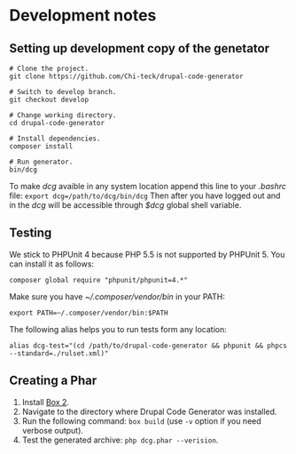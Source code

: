# Development notes

## Setting up development copy of the genetator

```shell
# Clone the project.
git clone https://github.com/Chi-teck/drupal-code-generator

# Switch to develop branch.
git checkout develop

# Change working directory.
cd drupal-code-generator

# Install dependencies.
composer install

# Run generator.
bin/dcg

```

To make _dcg_ avaible in any system location append this line to your _.bashrc_ file:
`export dcg=/path/to/dcg/bin/dcg`
Then after you have logged out and in the _dcg_ will be accessible through _$dcg_ global shell variable.

## Testing
We stick to PHPUnit 4 because PHP 5.5 is not supported by PHPUnit 5. You can
install it as follows:
```shell
composer global require "phpunit/phpunit=4.*"
```
Make sure you have _~/.composer/vendor/bin_ in your PATH:
```shell
export PATH=~/.composer/vendor/bin:$PATH
```

The following alias helps you to run tests form any location:
```
alias dcg-test="(cd /path/to/drupal-code-generator && phpunit && phpcs --standard=./rulset.xml)"
```

## Creating a Phar

1. Install [Box 2](https://github.com/box-project/box2).
2. Navigate to the directory where Drupal Code Generator was installed.
3. Run the following command: `box build` (use `-v` option if you need verbose output).
4. Test the generated archive: `php dcg.phar --verision`.


